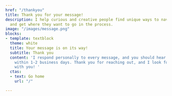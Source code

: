 ```yaml
---
href: "/thankyou"
title: Thank you for your message!
description: I help curious and creative people find unique ways to navigate life
  and get where they want to go in the process.
image: "/images/message.png"
blocks:
- template: textblock
  theme: white
  title: Your message is on its way!
  subtitle: Thank you
  content: 'I respond personally to every message, and you should hear back from me
    within 1-2 business days. Thank you for reaching out, and I look forward to connecting
    with you! '
  ctas:
  - text: Go home
    url: "/"

---
```

